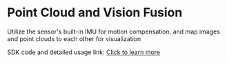# Point Cloud and Vision Fusion  
Utilize the sensor's built-in IMU for motion compensation, and map images and point clouds to each other for visualization  

SDK code and detailed usage link: [Click to learn more](http://gitlab.robosense.cn/super_sensor_sdk/ros2_sdk/postprocess) 